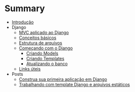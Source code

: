 # Summary

* [Introdução](README.md)
* Django
    * [MVC aplicado ao Django](content/django/0-mvc-aplicado-ao-django.md)
    * [Conceitos básicos](content/django/1-django-conceitos-basicos.md)
    * [Estrutura de arquivos](content/django/2-estrutura-de-arquivos.md)
    * [Começando com o Django](content/django/comecando-com-o-django/0-comecando-com-o-django.md)
        * [Criando Models](content/django/comecando-com-o-django/1-criando-models.md)
        * [Criando Templates](content/django/comecando-com-o-django/2-criando-templates.md)
        * [Atualizando o banco](content/django/comecando-com-o-django/3-atualizando-o-banco.md)
    * [Links úteis](content/django/links-uteis.md)
* Posts
    * [Construa sua primeira aplicação em Django](content/posts/primeira-aplicacao-em-django.md)
    * [Trabalhando com template Django e arquivos estáticos](content/posts/trabalhando-com-templates-django-e-arquivos-estaticos.md)
